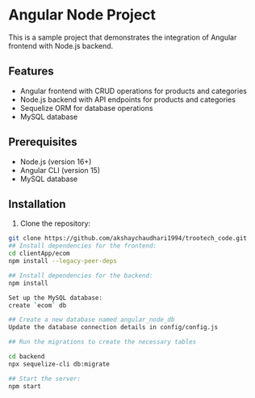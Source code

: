 # Angular Node Project

This is a sample project that demonstrates the integration of Angular frontend with Node.js backend.

## Features

- Angular frontend with CRUD operations for products and categories
- Node.js backend with API endpoints for products and categories
- Sequelize ORM for database operations
- MySQL database

## Prerequisites

- Node.js (version 16+)
- Angular CLI (version 15)
- MySQL database

## Installation

1. Clone the repository:

```bash
git clone https://github.com/akshaychaudhari1994/trootech_code.git
## Install dependencies for the frontend:
cd clientApp/ecom
npm install --legacy-peer-deps 

## Install dependencies for the backend:
npm install

Set up the MySQL database:
create `ecom` db

## Create a new database named angular_node_db
Update the database connection details in config/config.js

## Run the migrations to create the necessary tables

cd backend
npx sequelize-cli db:migrate

## Start the server:
npm start
